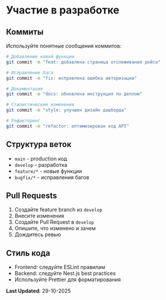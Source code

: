 # Участие в разработке

## Коммиты

Используйте понятные сообщения коммитов:

```bash
# Добавление новой функции
git commit -m "feat: добавлена страница отслеживания рейса"

# Исправление бага
git commit -m "fix: исправлена ошибка авторизации"

# Документация
git commit -m "docs: обновлена инструкция по деплою"

# Стилистические изменения
git commit -m "style: улучшен дизайн дашборда"

# Рефакторинг
git commit -m "refactor: оптимизирован код API"
```

## Структура веток

- `main` - production код
- `develop` - разработка
- `feature/*` - новые функции
- `bugfix/*` - исправления багов

## Pull Requests

1. Создайте feature branch из `develop`
2. Внесите изменения
3. Создайте Pull Request в `develop`
4. Опишите, что изменено и зачем
5. Дождитесь ревью

## Стиль кода

- Frontend: следуйте ESLint правилам
- Backend: следуйте Nest.js best practices
- Используйте Prettier для форматирования

**Last Updated**: 29-10-2025

